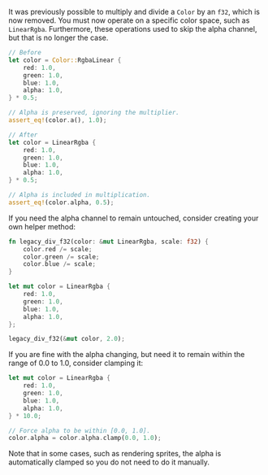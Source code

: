 It was previously possible to multiply and divide a `Color` by an `f32`, which is now removed. You must now operate on a specific color space, such as `LinearRgba`. Furthermore, these operations used to skip the alpha channel, but that is no longer the case.

```rust
// Before
let color = Color::RgbaLinear {
    red: 1.0,
    green: 1.0,
    blue: 1.0,
    alpha: 1.0,
} * 0.5;

// Alpha is preserved, ignoring the multiplier.
assert_eq!(color.a(), 1.0);

// After
let color = LinearRgba {
    red: 1.0,
    green: 1.0,
    blue: 1.0,
    alpha: 1.0,
} * 0.5;

// Alpha is included in multiplication.
assert_eq!(color.alpha, 0.5);
```

If you need the alpha channel to remain untouched, consider creating your own helper method:

```rust
fn legacy_div_f32(color: &mut LinearRgba, scale: f32) {
    color.red /= scale;
    color.green /= scale;
    color.blue /= scale;
}

let mut color = LinearRgba {
    red: 1.0,
    green: 1.0,
    blue: 1.0,
    alpha: 1.0,
};

legacy_div_f32(&mut color, 2.0);
```

If you are fine with the alpha changing, but need it to remain within the range of 0.0 to 1.0, consider clamping it:

```rust
let mut color = LinearRgba {
    red: 1.0,
    green: 1.0,
    blue: 1.0,
    alpha: 1.0,
} * 10.0;

// Force alpha to be within [0.0, 1.0].
color.alpha = color.alpha.clamp(0.0, 1.0);
```

<!-- TODO: I want this to be a callout, but shortcodes don't work here. -->
Note that in some cases, such as rendering sprites, the alpha is automatically clamped so you do not need to do it manually.
